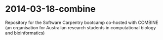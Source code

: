 2014-03-18-combine
==================

Repository for the Software Carpentry bootcamp co-hosted with COMBINE (an organisation for Australian research students in computational biology and bioinformatics)
